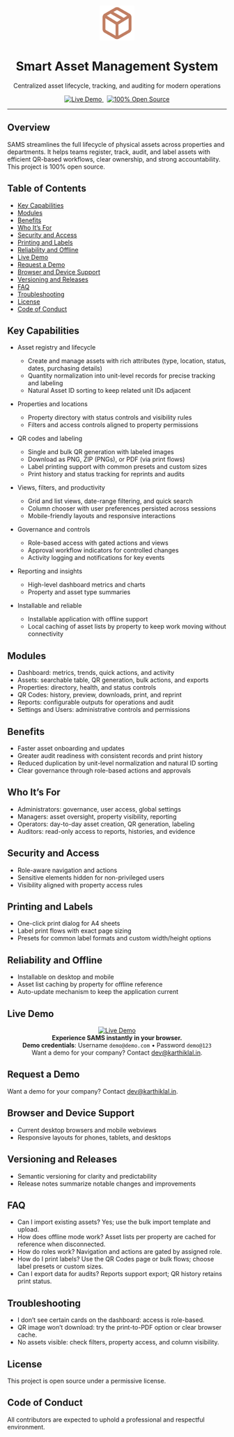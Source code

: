 
<div align="center">
	<img src="./public/favicon.png" alt="SAMS" height="80" />
	<h1>Smart Asset Management System</h1>
	<p>Centralized asset lifecycle, tracking, and auditing for modern operations</p>
	<p>
		<a href="https://sams-ams.vercel.app/demo/login" target="_blank" rel="noopener">
			<img src="https://img.shields.io/badge/LIVE%20DEMO-OPEN-orange?style=for-the-badge" alt="Live Demo" />
		</a>
		&nbsp;
		<a href="#overview">
			<img src="https://img.shields.io/badge/100%25%20OPEN%20SOURCE-YES-brightgreen?style=for-the-badge" alt="100% Open Source" />
		</a>
	</p>
</div>

---

## Overview

SAMS streamlines the full lifecycle of physical assets across properties and departments. It helps teams register, track, audit, and label assets with efficient QR-based workflows, clear ownership, and strong accountability. This project is 100% open source.

## Table of Contents

- [Key Capabilities](#key-capabilities)
- [Modules](#modules)
- [Benefits](#benefits)
- [Who It’s For](#who-its-for)
- [Security and Access](#security-and-access)
- [Printing and Labels](#printing-and-labels)
- [Reliability and Offline](#reliability-and-offline)
- [Live Demo](#live-demo)
- [Request a Demo](#request-a-demo)
- [Browser and Device Support](#browser-and-device-support)
- [Versioning and Releases](#versioning-and-releases)
- [FAQ](#faq)
- [Troubleshooting](#troubleshooting)
- [License](#license)
- [Code of Conduct](#code-of-conduct)

## Key Capabilities

- Asset registry and lifecycle
	- Create and manage assets with rich attributes (type, location, status, dates, purchasing details)
	- Quantity normalization into unit-level records for precise tracking and labeling
	- Natural Asset ID sorting to keep related unit IDs adjacent

- Properties and locations
	- Property directory with status controls and visibility rules
	- Filters and access controls aligned to property permissions

- QR codes and labeling
	- Single and bulk QR generation with labeled images
	- Download as PNG, ZIP (PNGs), or PDF (via print flows)
	- Label printing support with common presets and custom sizes
	- Print history and status tracking for reprints and audits

- Views, filters, and productivity
	- Grid and list views, date-range filtering, and quick search
	- Column chooser with user preferences persisted across sessions
	- Mobile-friendly layouts and responsive interactions

- Governance and controls
	- Role-based access with gated actions and views
	- Approval workflow indicators for controlled changes
	- Activity logging and notifications for key events

- Reporting and insights
	- High-level dashboard metrics and charts
	- Property and asset type summaries

- Installable and reliable
	- Installable application with offline support
	- Local caching of asset lists by property to keep work moving without connectivity

## Modules

- Dashboard: metrics, trends, quick actions, and activity
- Assets: searchable table, QR generation, bulk actions, and exports
- Properties: directory, health, and status controls
- QR Codes: history, preview, downloads, print, and reprint
- Reports: configurable outputs for operations and audit
- Settings and Users: administrative controls and permissions

## Benefits

- Faster asset onboarding and updates
- Greater audit readiness with consistent records and print history
- Reduced duplication by unit-level normalization and natural ID sorting
- Clear governance through role-based actions and approvals

## Who It’s For

- Administrators: governance, user access, global settings
- Managers: asset oversight, property visibility, reporting
- Operators: day-to-day asset creation, QR generation, labeling
- Auditors: read-only access to reports, histories, and evidence

## Security and Access

- Role-aware navigation and actions
- Sensitive elements hidden for non-privileged users
- Visibility aligned with property access rules

## Printing and Labels

- One-click print dialog for A4 sheets
- Label print flows with exact page sizing
- Presets for common label formats and custom width/height options

## Reliability and Offline

- Installable on desktop and mobile
- Asset list caching by property for offline reference
- Auto-update mechanism to keep the application current

## Live Demo

<div align="center">
	<a href="https://sams-ams.vercel.app/demo/login" target="_blank" rel="noopener">
		<img src="https://img.shields.io/badge/LIVE%20DEMO-OPEN-orange?style=for-the-badge" alt="Live Demo" />
	</a>
	<br />
	<b>Experience SAMS instantly in your browser.</b>
	<br />
	<b>Demo credentials</b>: Username <code>demo@demo.com</code> • Password <code>demo@123</code>
	<br />
	Want a demo for your company? Contact <a href="mailto:dev@karthiklal.in">dev@karthiklal.in</a>.
</div>

## Request a Demo

Want a demo for your company? Contact dev@karthiklal.in.

## Browser and Device Support

- Current desktop browsers and mobile webviews
- Responsive layouts for phones, tablets, and desktops

## Versioning and Releases

- Semantic versioning for clarity and predictability
- Release notes summarize notable changes and improvements
## FAQ

- Can I import existing assets? Yes; use the bulk import template and upload.
- How does offline mode work? Asset lists per property are cached for reference when disconnected.
- How do roles work? Navigation and actions are gated by assigned role.
- How do I print labels? Use the QR Codes page or bulk flows; choose label presets or custom sizes.
- Can I export data for audits? Reports support export; QR history retains print status.

## Troubleshooting

- I don’t see certain cards on the dashboard: access is role-based.
- QR image won’t download: try the print-to-PDF option or clear browser cache.
- No assets visible: check filters, property access, and column visibility.


## License

This project is open source under a permissive license.

## Code of Conduct

All contributors are expected to uphold a professional and respectful environment.

